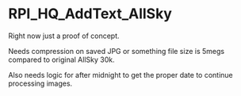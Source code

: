 # RPI_HQ_AddText_AllSky

Right now just a proof of concept.

Needs compression on saved JPG or something file size is 5megs compared to original AllSky 30k.  

Also needs logic for after midnight to get the proper date to continue processing images.

